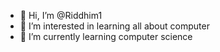 - 👋 Hi, I’m @Riddhim1
- 👀 I’m interested in learning all about computer
- 🌱 I’m currently learning computer science
<!---
Riddhim1/Riddhim1 is a ✨ special ✨ repository because its `README.md` (this file) appears on your GitHub profile.
You can click the Preview link to take a look at your changes.
--->
